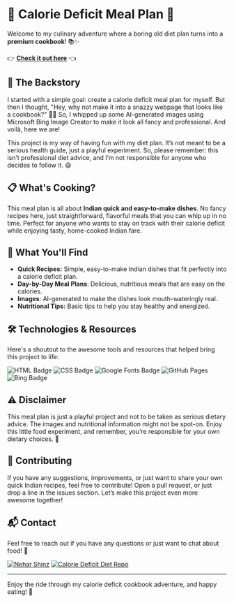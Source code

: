 # 🎉 Calorie Deficit Meal Plan 📅

Welcome to my culinary adventure where a boring old diet plan turns into a **premium cookbook**! 📚✨

👉 [**Check it out here**](https://nehar-shinz.github.io/Calorie-Deficit-Diet/Pages/MealPlan) 👈

## 🚀 The Backstory

I started with a simple goal: create a calorie deficit meal plan for myself. But then I thought, "Hey, why not make it into a snazzy webpage that looks like a cookbook?" 🤷‍♂️ So, I whipped up some AI-generated images using Microsoft Bing Image Creator to make it look all fancy and professional. And voilà, here we are!

This project is my way of having fun with my diet plan. It’s not meant to be a serious health guide, just a playful experiment. So, please remember: this isn’t professional diet advice, and I’m not responsible for anyone who decides to follow it. 😄

## 📋 What's Cooking?

This meal plan is all about **Indian quick and easy-to-make dishes**. No fancy recipes here, just straightforward, flavorful meals that you can whip up in no time. Perfect for anyone who wants to stay on track with their calorie deficit while enjoying tasty, home-cooked Indian fare.

## 🍲 What You'll Find

- **Quick Recipes:** Simple, easy-to-make Indian dishes that fit perfectly into a calorie deficit plan.
- **Day-by-Day Meal Plans**: Delicious, nutritious meals that are easy on the calories.
- **Images**: AI-generated to make the dishes look mouth-wateringly real.
- **Nutritional Tips:** Basic tips to help you stay healthy and energized.


## 🛠️ Technologies & Resources

Here's a shoutout to the awesome tools and resources that helped bring this project to life:

![HTML Badge](https://img.shields.io/badge/HTML5-E34F26.svg?style=for-the-badge&logo=HTML5&logoColor=white)
![CSS Badge](https://img.shields.io/badge/CSS3-1572B6.svg?style=for-the-badge&logo=CSS3&logoColor=white)
![Google Fonts Badge](https://img.shields.io/badge/Google%20Fonts-4285F4.svg?style=for-the-badge&logo=Google-Fonts&logoColor=white)
![GitHub Pages](https://img.shields.io/badge/GitHub_Pages-181717.svg?style=for-the-badge&logo=GitHub&logoColor=white)
![Bing Badge](https://img.shields.io/badge/Bing_Image_Creator-760C7C?style=for-the-badge&logo=microsoft&logoColor=white)


## ⚠️ Disclaimer

This meal plan is just a playful project and not to be taken as serious dietary advice. The images and nutritional information might not be spot-on. Enjoy this little food experiment, and remember, you’re responsible for your own dietary choices. 🥳

## 🤝 Contributing

If you have any suggestions, improvements, or just want to share your own quick Indian recipes, feel free to contribute! Open a pull request, or just drop a line in the issues section. Let’s make this project even more awesome together!

## 📬 Contact

Feel free to reach out if you have any questions or just want to chat about food! 🍴





[![Nehar Shinz](https://img.shields.io/badge/Nehar_Shinz-E4080A.svg?style=for-the-badge&logo=GitHub&logoColor=white)](https://github.com/Nehar-Shinz)  [![Calorie Deficit Diet Repo](https://img.shields.io/badge/Project_Repo-E4080A.svg?style=for-the-badge&logo=GitHub&logoColor=white)](https://github.com/Nehar-Shinz/Calorie-Deficit-Diet)




---

Enjoy the ride through my calorie deficit cookbook adventure, and happy eating! 🎈
